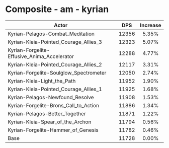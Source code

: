 # Composite - am - kyrian
| Actor | DPS | Increase |
|---|:---:|:---:|
|Kyrian-Pelagos-Combat_Meditation|12356|5.35%|
|Kyrian-Kleia-Pointed_Courage_Allies_3|12323|5.07%|
|Kyrian-Forgelite-Effusive_Anima_Accelerator|12288|4.77%|
|Kyrian-Kleia-Pointed_Courage_Allies_2|12117|3.31%|
|Kyrian-Forgelite-Soulglow_Spectrometer|12050|2.74%|
|Kyrian-Kleia-Light_the_Path|11952|1.90%|
|Kyrian-Kleia-Pointed_Courage_Allies_1|11925|1.68%|
|Kyrian-Pelagos-Newfound_Resolve|11908|1.53%|
|Kyrian-Forgelite-Brons_Call_to_Action|11886|1.34%|
|Kyrian-Pelagos-Better_Together|11871|1.22%|
|Kyrian-Kleia-Spear_of_the_Archon|11794|0.56%|
|Kyrian-Forgelite-Hammer_of_Genesis|11782|0.46%|
|Base|11728|0.00%|
